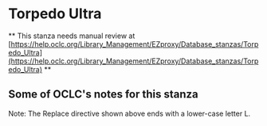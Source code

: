 # Torpedo Ultra
** This stanza needs manual review at [https://help.oclc.org/Library_Management/EZproxy/Database_stanzas/Torpedo_Ultra](https://help.oclc.org/Library_Management/EZproxy/Database_stanzas/Torpedo_Ultra) **

## Some of OCLC's notes for this stanza

Note: The Replace directive shown above ends with a lower-case letter L.

&nbsp;
